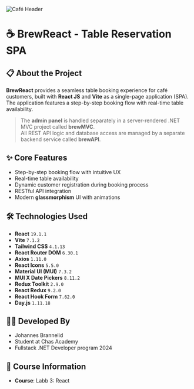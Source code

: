 ![Café Header](./src/assets/README_Img.png)

# ☕ BrewReact - Table Reservation SPA

## 📋 About the Project

**BrewReact** provides a seamless table booking experience for café customers, built with **React JS** and **Vite** as a single-page application (SPA).  
The application features a step-by-step booking flow with real-time table availability.

> The **admin panel** is handled separately in a server-rendered .NET MVC project called **brewMVC**.  
> All REST API logic and database access are managed by a separate backend service called **brewAPI**.

## ✨ Core Features

- Step-by-step booking flow with intuitive UX
- Real-time table availability
- Dynamic customer registration during booking process
- RESTful API integration
- Modern **glassmorphism** UI with animations

## 🛠️ Technologies Used

- **React** `19.1.1`
- **Vite** `7.1.2`
- **Tailwind CSS** `4.1.13`
- **React Router DOM** `6.30.1`
- **Axios** `1.11.0`
- **React Icons** `5.5.0`
- **Material UI (MUI)** `7.3.2`
- **MUI X Date Pickers** `8.11.2`
- **Redux Toolkit** `2.9.0`
- **React Redux** `9.2.0`
- **React Hook Form** `7.62.0`
- **Day.js** `1.11.18`

## 👨‍💻 Developed By

- Johannes Brannelid
- Student at Chas Academy
- Fullstack .NET Developer program 2024

## 📅 Course Information

- **Course**: Labb 3: React
